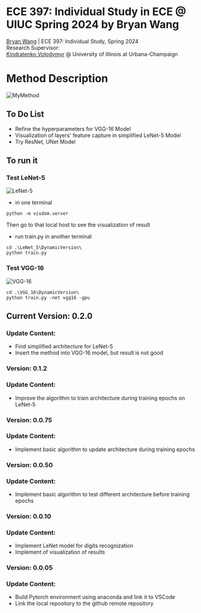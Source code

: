 # ECE 397: Individual Study in ECE @ UIUC Spring 2024 by Bryan Wang
[Bryan Wang](https://github.com/Beryex) | ECE 397: Individual Study, Spring 2024  
Research Supervisor:  
[Kindratenko Volodymyr](https://cs.illinois.edu/about/people/faculty/kindrtnk) @ University of Illinois at Urbana-Champaign

# Method Description
![MyMethod](https://github.com/Beryex/UIUC-ECE397/blob/main/Figures%20for%20Visualization/Algorithm.png)
## **To Do List**
- Refine the hyperparameters for VGG-16 Model
- Visualization of layers' feature capture in simplified LeNet-5 Model
- Try ResNet, UNet Model

## To run it
### Test LeNet-5
![LeNet-5](https://github.com/Beryex/UIUC-ECE397/blob/main/Figures%20for%20Visualization/LeNet-5.png)
- in one terminal
```
python -m visdom.server
```
Then go to that local host to see the visualization of result
- run train.py in another terminal
```
cd .\LeNet_5\DynamicVersion\
python train.py
```
### Test VGG-16
![VGG-16](https://github.com/Beryex/UIUC-ECE397/blob/main/Figures%20for%20Visualization/VGG-16.png)
```
cd .\VGG_16\DynamicVersion\
python train.py -net vgg16 -gpu
```

## **Current Version: 0.2.0**
### Update Content:
- Find simplified architecture for LeNet-5
- Insert the method into VGG-16 model, but result is not good
### **Version: 0.1.2**
### Update Content:
- Improve the algorithm to train architecture during training epochs on LeNet-5
### **Version: 0.0.75**
### Update Content:
- Implement basic algorithm to update architecture during training epochs
### **Version: 0.0.50**
### Update Content:
- Implement basic algorithm to test different architecture before training epochs
### **Version: 0.0.10**
### Update Content:
- Implement LeNet model for digits recognization
- Implement of visualization of results
### **Version: 0.0.05**
### Update Content:
- Build Pytorch environment using anaconda and link it to VSCode
- Link the local repository to the github remote repository

